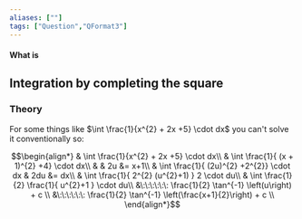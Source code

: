 ```yaml
---
aliases: [""]
tags: ["Question","QFormat3"]
---
```


#### What is
## Integration by completing the square

### Theory
For some things like $\int \frac{1}{x^{2} + 2x +5} \cdot dx$ you can't solve it conventionally so:

$$\begin{align*}
& \int \frac{1}{x^{2} + 2x +5} \cdot dx\\
& \int \frac{1}{ (x + 1)^{2} +4} \cdot dx\\
& & 2u &= x+1\\
& \int \frac{1}{ (2u)^{2} +2^{2}} \cdot dx & 2du &=  dx\\
& \int \frac{1}{ 2^{2} (u^{2}+1) } 2 \cdot du\\
& \int \frac{1}{2} \frac{1}{ u^{2}+1 } \cdot du\\
&\:\:\:\:\:\: \frac{1}{2} \tan^{-1} \left(u\right) + c \\
&\:\:\:\:\:\: \frac{1}{2} \tan^{-1} \left(\frac{x+1}{2}\right) + c \\
\end{align*}$$
